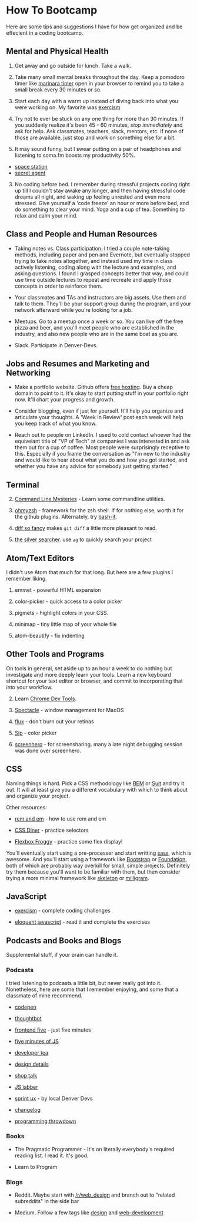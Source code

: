 # How To Bootcamp

Here are some tips and suggestions I have for how get organized and be effecient in a coding bootcamp.

## Mental and Physical Health

1. Get away and go outside for lunch. Take a walk.

2. Take many small mental breaks throughout the day. Keep a pomodoro timer like [marinara timer](http://www.marinaratimer.com/) open in your browser to remind you to take a small break every 30 minutes or so.

3. Start each day with a warm up instead of diving back into what you were working on. My favorite was [exercism](http://exercism.io/)

4. Try not to ever be stuck on any one thing for more than 30 minutes. If you suddenly realize it's been 45 - 60 minutes, _stop immediately_ and ask for help. Ask classmates, teachers, slack, mentors, etc. If none of those are available, just stop and work on something else for a bit.

3. It may sound funny, but I swear putting on a pair of headphones and listening to soma.fm boosts my productivity 50%.
  * [space station](http://somafm.com/player/#/now-playing/spacestation)
  * [secret agent](http://somafm.com/player/#/now-playing/secretagent)

3. No coding before bed. I remember during stressful projects coding right up till I couldn't stay awake any longer, and then having stressful code dreams all night, and waking up feeling unrested and even more stressed. Give yourself a 'code freeze' an hour or more before bed, and do something to clear your mind. Yoga and a cup of tea. Something to relax and calm your mind.

## Class and People and Human Resources

* Taking notes vs. Class participation. I tried a couple note-taking methods, including paper and pen and Evernote, but eventually stopped trying to take notes altogether, and instead used my time in class actively listening, coding along with the lecture and examples, and asking questions. I found I grasped concepts better that way, and could use time outside lectures to repeat and recreate and apply those concepts in order to reinforce them.

* Your classmates and TAs and instructors are big assets. Use them and talk to them. They'll be your support group during the program, and your network afterward while you're looking for a job.

* Meetups. Go to a meetup once a week or so. You can live off the free pizza and beer, and you'll meet people who are established in the industry, and also new people who are in the same boat as you are.

* Slack. Participate in Denver-Devs.

## Jobs and Resumes and Marketing and Networking

* Make a portfolio website. Github offers [free hosting](https://pages.github.com/). Buy a cheap domain to point to it. It's okay to start putting stuff in your portfolio right now. It'll chart your progress and growth.

* Consider blogging, even if just for yourself. It'll help you organize and articulate your thoughts. A 'Week In Review' post each week will help you keep track of what you know.

* Reach out to people on LinkedIn. I used to cold contact whoever had the equivelant title of "VP of Tech" at companies I was interested in and ask them out for a cup of coffee. Most people were surprisingly receptive to this. Especially if you frame the conversation as "I'm new to the industry and would like to hear about what you do and how you got started, and whether you have any advice for somebody just getting started."

## Terminal

2. [Command Line Mysteries](https://github.com/veltman/clmystery) - Learn some commandline utilities.

1. [ohmyzsh](http://ohmyz.sh/) - framework for the zsh shell. If for nothing else, worth it for the github plugins. Alternately, try [bash-it](https://github.com/Bash-it/bash-it).

2. [diff so fancy](https://github.com/so-fancy/diff-so-fancy) makes `git diff` a little more pleasant to read.

3. [the silver searcher](https://github.com/ggreer/the_silver_searcher). use `ag` to quickly search your project

## Atom/Text Editors

I didn't use Atom that much for that long. But here are a few plugins I remember liking.

1. emmet - powerful HTML expansion

2. color-picker - quick access to a color picker

3. pigmets - highlight colors in your CSS.

4. minimap - tiny little map of your whole file

2. atom-beautify - fix indenting

## Other Tools and Programs

On tools in general, set aside up to an hour a week to do nothing but investigate and more deeply learn your tools. Learn a new keyboard shortcut for your text editor or browser, and commit to incorporating that into your workflow.

2. Learn [Chrome Dev Tools](https://developers.google.com/web/tools/chrome-devtools/).

1. [Spectacle](https://www.spectacleapp.com/) - window management for MacOS

2. [flux](https://justgetflux.com/) - don't burn out your retinas

3. [Sip](http://sipapp.io/) - color picker

4. [screenhero](https://screenhero.com/) - for screensharing. many a late night debugging session was done over screenhero.

## CSS

Naming things is hard. Pick a CSS methodology like [BEM] or [Suit] and try it out. It will at least give you a different vocabulary with which to think about and organize your project.

Other resources:

* [rem and em](https://zellwk.com/blog/rem-vs-em/) - how to use rem and em

* [CSS Diner](https://flukeout.github.io/) - practice selectors

* [Flexbox Froggy](http://flexboxfroggy.com/) - practice some flex display!

You'll eventually start using a pre-processer and start writting [sass], which is awesome. And you'll start using a framework like [Bootstrap] or [Foundation], both of which are probably way overkill for small, simple projects. Definitely try them because you'll want to be familiar with them, but then consider trying a more minimal framework like [skeleton] or [milligram].

[BEM]: https://css-tricks.com/bem-101/
[Suit]: https://github.com/suitcss/suit/blob/master/doc/naming-conventions.md
[sass]: http://sass-lang.com/
[Bootstrap]: http://getbootstrap.com/
[Foundation]: http://foundation.zurb.com/
[skeleton]: http://getskeleton.com/
[milligram]: https://milligram.github.io/

## JavaScript

* [exercism](http://exercism.io/) - complete coding challenges

* [eloquent javascript](http://eloquentjavascript.net/) - read it and complete the exercises

## Podcasts and Books and Blogs

Supplemental stuff, if your brain can handle it.

### Podcasts

I tried listening to podcasts a little bit, but never really got into it. Nonetheless, here are some that I remember enjoying, and some that a classmate of mine recommend.

* [codepen](https://blog.codepen.io/radio/)

* [thoughtbot](http://giantrobots.fm/)

* [frontend five](https://frontendfive.codeschool.com/) - just five minutes

* [five minutes of JS](https://fivejs.codeschool.com/)

* [developer tea](https://spec.fm/podcasts/developer-tea)

* [design details](https://spec.fm/podcasts/design-details)

* [shop talk](http://shoptalkshow.com/)

* [JS jabber](https://devchat.tv/js-jabber)

* [sprint ux](https://www.sprintuxpodcast.com/) - by local Denver Devs

* [changelog](https://changelog.com/podcast)

* [programming throwdown](http://www.programmingthrowdown.com/)

### Books

* The Pragmatic Programmer - It's on literally everybody's required reading list. I read it. It's good.

* Learn to Program

### Blogs

* Reddit. Maybe start with [/r/web_design](https://www.reddit.com/r/web_design/) and branch out to "related subreddits" in the side bar

* Medium. Follow a few tags like [design](https://medium.com/tag/design) and [web-development](https://medium.com/tag/web-development)
